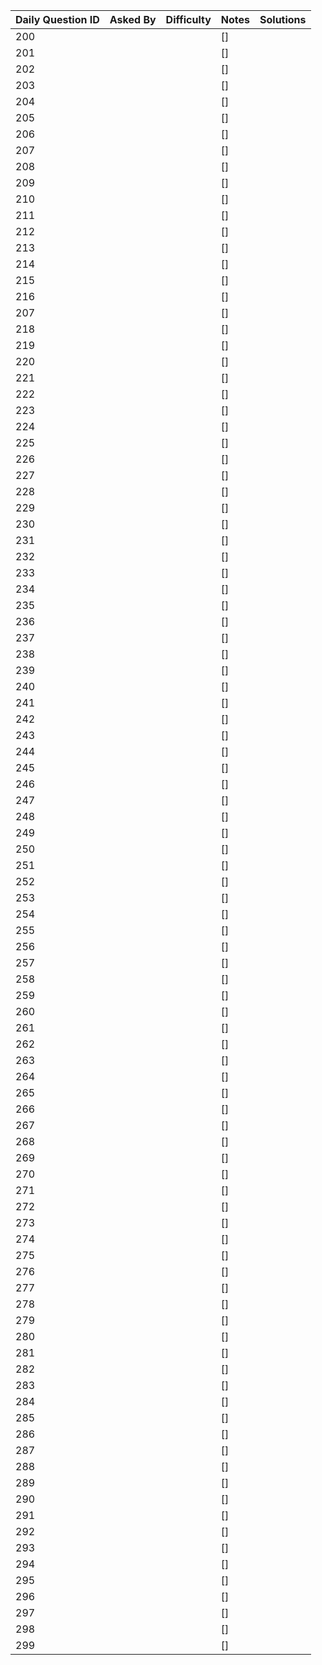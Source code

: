 Daily Question ID | Asked By | Difficulty | Notes | Solutions 
----------------- | -------- | ---------- | ----- | ---------
200 | |  | [] | 
201 | |  | [] | 
202 | |  | [] |
203 | |  | [] |
204 | |  | [] |
205 | |  | [] |
206 | |  | [] |
207 | |  | [] |
208 | |  | [] |
209 | |  | [] |
210 | |  | [] |
211 | |  | [] |
212 | |  | [] |
213 | |  | [] |
214 | |  | [] |
215 | |  | [] |
216 | |  | [] |
207 | |  | [] |
218 | |  | [] |
219 | |  | [] |
220 | |  | [] |
221 | |  | [] |
222 | |  | [] |
223 | |  | [] |
224 | |  | [] |
225 | |  | [] |
226 | |  | [] |
227 | |  | [] |
228 | |  | [] |
229 | |  | [] |
230 | |  | [] |
231 | |  | [] |
232 | |  | [] |
233 | |  | [] |
234 | |  | [] |
235 | |  | [] |
236 | |  | [] |
237 | |  | [] |
238 | |  | [] |
239 | |  | [] |
240 | |  | [] |
241 | |  | [] |
242 | |  | [] |
243 | |  | [] |
244 | |  | [] |
245 | |  | [] |
246 | |  | [] |
247 | |  | [] |
248 | |  | [] |
249 | |  | [] |
250 | |  | [] |
251 | |  | [] |
252 | |  | [] |
253 | |  | [] |
254 | |  | [] |
255 | |  | [] |
256 | |  | [] |
257 | |  | [] |
258 | |  | [] |
259 | |  | [] |
260 | |  | [] |
261 | |  | [] |
262 | |  | [] |
263 | |  | [] |
264 | |  | [] |
265 | |  | [] |
266 | |  | [] |
267 | |  | [] |
268 | |  | [] |
269 | |  | [] |
270 | |  | [] |
271 | |  | [] |
272 | |  | [] |
273 | |  | [] |
274 | |  | [] |
275 | |  | [] |
276 | |  | [] |
277 | |  | [] |
278 | |  | [] |
279 | |  | [] |
280 | |  | [] |
281 | |  | [] |
282 | |  | [] |
283 | |  | [] |
284 | |  | [] |
285 | |  | [] |
286 | |  | [] |
287 | |  | [] |
288 | |  | [] |
289 | |  | [] |
290 | |  | [] |
291 | |  | [] |
292 | |  | [] |
293 | |  | [] |
294 | |  | [] |
295 | |  | [] |
296 | |  | [] |
297 | |  | [] |
298 | |  | [] |
299 | |  | [] |